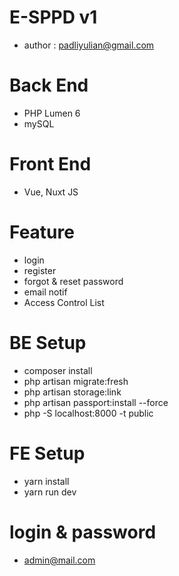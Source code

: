 # E-SPPD v1
- author : padliyulian@gmail.com

# Back End
- PHP Lumen 6
- mySQL

# Front End
- Vue, Nuxt JS

# Feature
- login
- register
- forgot & reset password
- email notif
- Access Control List

# BE Setup
- composer install
- php artisan migrate:fresh
- php artisan storage:link
- php artisan passport:install --force
- php -S localhost:8000 -t public

# FE Setup
- yarn install
- yarn run dev

# login & password
- admin@mail.com

